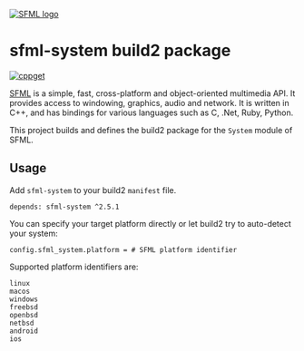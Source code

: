 [![SFML logo](https://www.sfml-dev.org/images/logo.png)](https://www.sfml-dev.org)

# sfml-system build2 package

[![cppget](https://img.shields.io/website/https/cppget.org/sfml-system.svg?down_message=offline&label=cppget.org&up_color=blue&up_message=online)](https://cppget.org/sfml-system)

[SFML](https://www.sfml-dev.org) is a simple, fast, cross-platform and object-oriented multimedia API. It provides access to windowing, graphics, audio and network. It is written in C++, and has bindings for various languages such as C, .Net, Ruby, Python.

This project builds and defines the build2 package for the `System` module of SFML.

## Usage

Add `sfml-system` to your build2 `manifest` file.

```
depends: sfml-system ^2.5.1
```

You can specify your target platform directly or let build2 try to auto-detect your system:

```
config.sfml_system.platform = # SFML platform identifier
```

Supported platform identifiers are:

```
linux
macos
windows
freebsd
openbsd
netbsd
android
ios
```